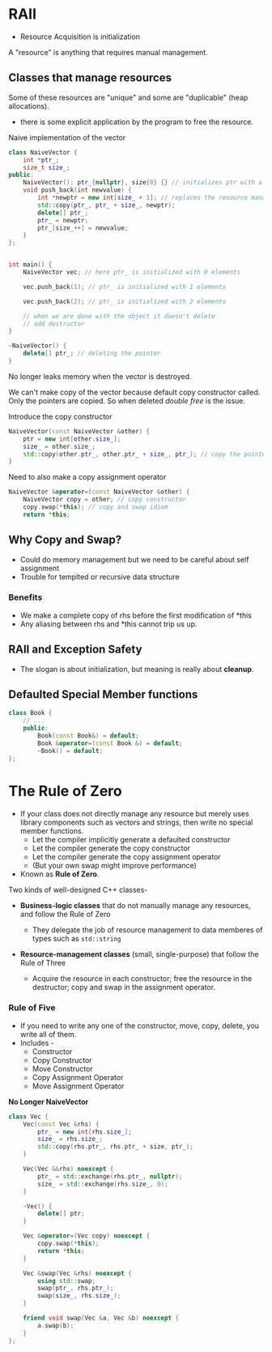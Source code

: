 # RAII

- Resource Acquisition is initialization

A "resource" is anything that requires manual management.

## Classes that manage resources

Some of these resources are "unique" and some are "duplicable" (heap allocations).
- there is some explicit application by the program to free the resource.

Naive implementation of the vector

```C++
class NaiveVector {
    int *ptr_;
    size_t size_;
public:
    NaiveVector(): ptr_{nullptr}, size{0} {} // initializes ptr with a resource
    void push_back(int newvalue) {
        int *newptr = new int[size_ + 1]; // replaces the resource managed by ptr_
        std::copy(ptr_, ptr_ + size_, newptr);
        delete[] ptr_;
        ptr_ = newptr;
        ptr_[size_++] = newvalue;
    }
};


int main() {
    NaiveVector vec; // here ptr_ is initialized with 0 elements

    vec.push_back(1); // ptr_ is initialized with 1 elements

    vec.push_back(2); // ptr_ is initialized with 2 elements

    // when we are done with the object it doesn't delete
    // add destructor
}

```

```c++
~NaiveVector() {
    delete[] ptr_; // deleting the pointer
}
```

No longer leaks memory when the vector is  destroyed.

We can't make copy of the vector because default copy constructor called. 
Only the pointers are copied. So when deleted *double free* is the issue. 

Introduce the copy constructor

```C++
NaiveVector(const NaiveVector &other) {
    ptr = new int[other.size_];
    size_ = other.size_;
    std::copy(other.ptr_, other.ptr_ + size_, ptr_); // copy the pointer into the array
}
```

Need to also make a copy assignment operator

```C++
NaiveVector &operator=(const NaiveVector &other) {
    NaiveVector copy = other; // copy constructor
    copy.swap(*this); // copy and swap idiom
    return *this;
```

## Why Copy and Swap?

- Could do memory management but we need to be careful about self assignment
- Trouble for templted or recursive data structure

### Benefits
- We make a complete copy of rhs before the first modification of *this
- Any aliasing between rhs and *this cannot trip us up. 

## RAII and Exception Safety

- The slogan is about initialization, but meaning is really about **cleanup**.

## Defaulted Special Member functions
```C++
class Book {
    // ...
    public:
        Book(const Book&) = default;
        Book &operator=(const Book &) = default;
        ~Book() = default;
};
```

# The Rule of Zero

- If your class does not directly manage any resource but merely uses library components such as vectors and strings, then write no special member functions.
    - Let the compiler implicitly generate a defaulted constructor
    - Let the compiler generate the copy constructor
    - Let the compiler generate the copy assignment operator
    - (But your own swap might improve performance)
- Known as **Rule of Zero**.

Two kinds of well-designed C++ classes-

- **Business-logic classes** that do not manually manage any resources, and follow the Rule of Zero
    - They delegate the job of resource management to data memberes of types such as `std::string`

- **Resource-management classes** (small, single-purpose) that follow the Rule of Three
    - Acquire the resource in each constructor; free the resource in the destructor; copy and swap in the assignment operator.

### Rule of Five

- If you need to write any one of the constructor, move, copy, delete, you write all of them.
- Includes -
	- Constructor
	- Copy Constructor
	- Move Constructor
	- Copy Assignment Operator
	- Move Assignment Operator

**No Longer NaiveVector**

```c++
class Vec {
    Vec(const Vec &rhs) {
        ptr_ = new int[rhs.size_];
        size_ = rhs.size_;
        std::copy(rhs.ptr_, rhs.ptr_ + size, ptr_);
    }

    Vec(Vec &&rhs) noexcept {
        ptr_ = std::exchange(rhs.ptr_, nullptr);
        size_ = std::exchange(rhs.size_, 0);
    }

    ~Vec() {
        delete[] ptr;
    }

    Vec &operator=(Vec copy) noexcept {
        copy.swap(*this);
        return *this;
    }

    Vec &swap(Vec &rhs) noexcept {
        using std::swap;
        swap(ptr_, rhs.ptr_);
        swap(size_, rhs.size_);
    }

    friend void swap(Vec &a, Vec &b) noexcept {
        a.swap(b);
    }
};
```

